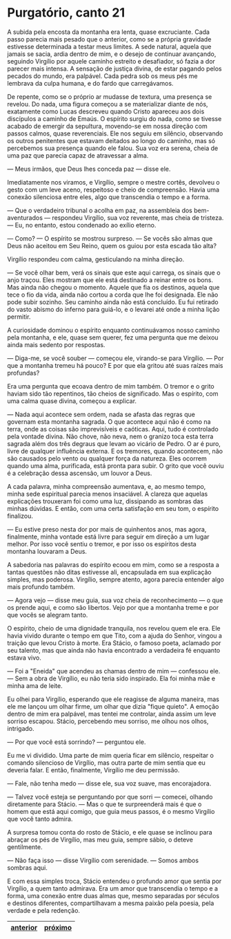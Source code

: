 # Purgatório, canto 21

A subida pela encosta da montanha era lenta, quase excruciante. Cada passo parecia mais pesado que o anterior, como se a própria gravidade estivesse determinada a testar meus limites. A sede natural, aquela que jamais se sacia, ardia dentro de mim, e o desejo de continuar avançando, seguindo Virgílio por aquele caminho estreito e desafiador, só fazia a dor parecer mais intensa. A sensação de justiça divina, de estar pagando pelos pecados do mundo, era palpável. Cada pedra sob os meus pés me lembrava da culpa humana, e do fardo que carregávamos.

De repente, como se o próprio ar mudasse de textura, uma presença se revelou. Do nada, uma figura começou a se materializar diante de nós, exatamente como Lucas descreveu quando Cristo apareceu aos dois discípulos a caminho de Emaús. O espírito surgiu do nada, como se tivesse acabado de emergir da sepultura, movendo-se em nossa direção com passos calmos, quase reverenciais. Ele nos seguiu em silêncio, observando os outros penitentes que estavam deitados ao longo do caminho, mas só percebemos sua presença quando ele falou. Sua voz era serena, cheia de uma paz que parecia capaz de atravessar a alma.

— Meus irmãos, que Deus lhes conceda paz — disse ele.

Imediatamente nos viramos, e Virgílio, sempre o mestre cortês, devolveu o gesto com um leve aceno, respeitoso e cheio de compreensão. Havia uma conexão silenciosa entre eles, algo que transcendia o tempo e a forma.

— Que o verdadeiro tribunal o acolha em paz, na assembleia dos bem-aventurados — respondeu Virgílio, sua voz reverente, mas cheia de tristeza. — Eu, no entanto, estou condenado ao exílio eterno.

— Como? — O espírito se mostrou surpreso. — Se vocês são almas que Deus não aceitou em Seu Reino, quem os guiou por esta escada tão alta?

Virgílio respondeu com calma, gesticulando na minha direção.

— Se você olhar bem, verá os sinais que este aqui carrega, os sinais que o anjo traçou. Eles mostram que ele está destinado a reinar entre os bons. Mas ainda não chegou o momento. Aquele que fia os destinos, aquela que tece o fio da vida, ainda não cortou a corda que lhe foi designada. Ele não pode subir sozinho. Seu caminho ainda não está concluído. Eu fui retirado do vasto abismo do inferno para guiá-lo, e o levarei até onde a minha lição permitir.

A curiosidade dominou o espírito enquanto continuávamos nosso caminho pela montanha, e ele, quase sem querer, fez uma pergunta que me deixou ainda mais sedento por respostas.

— Diga-me, se você souber — começou ele, virando-se para Virgílio. — Por que a montanha tremeu há pouco? E por que ela gritou até suas raízes mais profundas?

Era uma pergunta que ecoava dentro de mim também. O tremor e o grito haviam sido tão repentinos, tão cheios de significado. Mas o espírito, com uma calma quase divina, começou a explicar.

— Nada aqui acontece sem ordem, nada se afasta das regras que governam esta montanha sagrada. O que acontece aqui não é como na terra, onde as coisas são imprevisíveis e caóticas. Aqui, tudo é controlado pela vontade divina. Não chove, não neva, nem o granizo toca esta terra sagrada além dos três degraus que levam ao vicário de Pedro. O ar é puro, livre de qualquer influência externa. E os tremores, quando acontecem, não são causados pelo vento ou qualquer força da natureza. Eles ocorrem quando uma alma, purificada, está pronta para subir. O grito que você ouviu é a celebração dessa ascensão, um louvor a Deus.

A cada palavra, minha compreensão aumentava, e, ao mesmo tempo, minha sede espiritual parecia menos insaciável. A clareza que aquelas explicações trouxeram foi como uma luz, dissipando as sombras das minhas dúvidas. E então, com uma certa satisfação em seu tom, o espírito finalizou.

— Eu estive preso nesta dor por mais de quinhentos anos, mas agora, finalmente, minha vontade está livre para seguir em direção a um lugar melhor. Por isso você sentiu o tremor, e por isso os espíritos desta montanha louvaram a Deus.

A sabedoria nas palavras do espírito ecoou em mim, como se a resposta a tantas questões não ditas estivesse ali, encapsulada em sua explicação simples, mas poderosa. Virgílio, sempre atento, agora parecia entender algo mais profundo também.

— Agora vejo — disse meu guia, sua voz cheia de reconhecimento — o que os prende aqui, e como são libertos. Vejo por que a montanha treme e por que vocês se alegram tanto.

O espírito, cheio de uma dignidade tranquila, nos revelou quem ele era. Ele havia vivido durante o tempo em que Tito, com a ajuda do Senhor, vingou a traição que levou Cristo à morte. Era Stácio, o famoso poeta, aclamado por seu talento, mas que ainda não havia encontrado a verdadeira fé enquanto estava vivo.

— Foi a "Eneida" que acendeu as chamas dentro de mim — confessou ele. — Sem a obra de Virgílio, eu não teria sido inspirado. Ela foi minha mãe e minha ama de leite.

Eu olhei para Virgílio, esperando que ele reagisse de alguma maneira, mas ele me lançou um olhar firme, um olhar que dizia "fique quieto". A emoção dentro de mim era palpável, mas tentei me controlar, ainda assim um leve sorriso escapou. Stácio, percebendo meu sorriso, me olhou nos olhos, intrigado.

— Por que você está sorrindo? — perguntou ele.

Eu me vi dividido. Uma parte de mim queria ficar em silêncio, respeitar o comando silencioso de Virgílio, mas outra parte de mim sentia que eu deveria falar. E então, finalmente, Virgílio me deu permissão.

— Fale, não tenha medo — disse ele, sua voz suave, mas encorajadora.

— Talvez você esteja se perguntando por que sorri — comecei, olhando diretamente para Stácio. — Mas o que te surpreenderá mais é que o homem que está aqui comigo, que guia meus passos, é o mesmo Virgílio que você tanto admira.

A surpresa tomou conta do rosto de Stácio, e ele quase se inclinou para abraçar os pés de Virgílio, mas meu guia, sempre sábio, o deteve gentilmente.

— Não faça isso — disse Virgílio com serenidade. — Somos ambos sombras aqui.

E com essa simples troca, Stácio entendeu o profundo amor que sentia por Virgílio, a quem tanto admirava. Era um amor que transcendia o tempo e a forma, uma conexão entre duas almas que, mesmo separadas por séculos e destinos diferentes, compartilhavam a mesma paixão pela poesia, pela verdade e pela redenção.

| [anterior](/b_purgatorio/20/README.md) | [próximo](/b_purgatorio/22/README.md) |
|----------|---------|